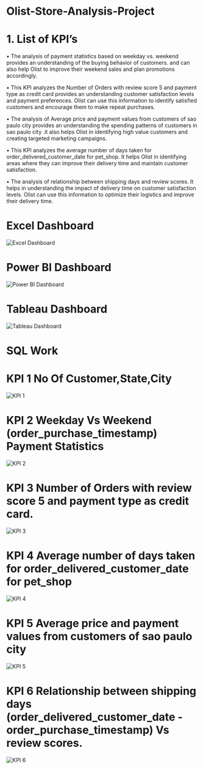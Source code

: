 # Olist-Store-Analysis-Project
# 1. List of KPI’s
   
•	The analysis of payment statistics based on weekday vs. weekend provides an understanding of the buying behavior of customers. and can also help Olist to improve their weekend sales and plan promotions accordingly.
   
•	This KPI analyzes the Number of Orders with review score 5 and payment type as credit card provides an understanding customer satisfaction levels and payment preferences. Olist can use this information to identify satisfied customers and encourage them to make repeat purchases.

•	The analysis of Average price and payment values from customers of sao paulo city provides an understanding the spending patterns of customers in sao paulo city .it also helps Olist in identifying high value customers and creating targeted marketing campaigns.

•	This KPI analyzes the average number of days taken for order_delivered_customer_date for pet_shop. It helps Olist in identifying areas where they can improve their delivery time and maintain customer satisfaction.

•	The analysis of relationship between shipping days and review scores. It helps in understanding the impact of delivery time on customer satisfaction levels. Olist can use this information to optimize their logistics and improve their delivery time.

# Excel Dashboard
![Excel Dashboard](https://github.com/user-attachments/assets/30db6ae0-506f-480b-9f86-de86804fcf92)

# Power BI Dashboard
![Power BI Dashboard](https://github.com/user-attachments/assets/b7b30e8f-d23f-4747-a0bb-d187c97931d8)

# Tableau Dashboard
![Tableau Dashboard](https://github.com/user-attachments/assets/c3b3b0cf-ad71-4ca1-8064-9255f8bbb5d8)

# SQL Work 
# KPI 1 No Of Customer,State,City
![KPI 1](https://github.com/user-attachments/assets/a2533b5b-2f7d-4e42-92c3-6879e8229b4b)
# KPI 2 Weekday Vs Weekend (order_purchase_timestamp) Payment Statistics
![KPI 2](https://github.com/user-attachments/assets/2651a4a8-cc84-4ecd-8e29-e6ad3a6e1cf1)
# KPI 3 Number of Orders with review score 5 and payment type as credit card.
![KPI 3](https://github.com/user-attachments/assets/902f9a05-da56-49fb-9997-5e0dddc314ad)
# KPI 4 Average number of days taken for order_delivered_customer_date for pet_shop
![KPI 4](https://github.com/user-attachments/assets/dbacd36f-ead6-4c7c-ba9e-8a893b743985)
# KPI 5 Average price and payment values from customers of sao paulo city
![KPI 5](https://github.com/user-attachments/assets/afc04c2d-7fdb-481d-9c0a-90ad98f52e39)
# KPI 6 Relationship between shipping days (order_delivered_customer_date - order_purchase_timestamp) Vs review scores.
![KPI 6](https://github.com/user-attachments/assets/4a28936d-aad8-4a66-abf7-503dc40c5bce)


